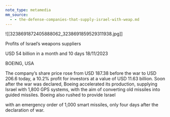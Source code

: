 ```yaml
---
note_type: metamedia
mm_source:
  - - the-defense-companies-that-supply-israel-with-weap.md
---
```


![[3238691872405888062_3238691859529311938.jpg]]

Profits of Israel’s weapons suppliers

USD 54 billion in a month and 10 days
18/11/2023

BOEING, USA

The company’s share price rose from USD 187.38
before the war to USD 206.6 today, a 10.2% profit
for investors at a value of USD 11.63 billion. Soon
after the war was declared, Boeing accelerated its
production, supplying Israel with 1,800 GPS systems,
with the aim of converting old missiles into guided
missiles. Boeing also rushed to provide Israel

with an emergency order of 1,000 smart missiles,
only four days after the declaration of war.

